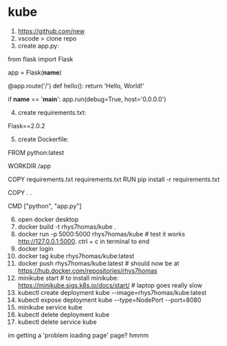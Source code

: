 # kube

1. https://github.com/new
2. vscode > clone repo
3. create app.py:

from flask import Flask

app = Flask(__name__)

@app.route('/')
def hello():
    return 'Hello, World!'

if __name__ == '__main__':
    app.run(debug=True, host='0.0.0.0')

4. create requirements.txt:

Flask==2.0.2

5. create Dockerfile:

FROM python:latest

WORKDIR /app

COPY requirements.txt requirements.txt
RUN pip install -r requirements.txt

COPY . .

CMD ["python", "app.py"]

6. open docker desktop
7. docker build -t rhys7homas/kube .
8. docker run -p 5000:5000 rhys7homas/kube    # test it works http://127.0.0.1:5000. ctrl + c in terminal to end
10. docker login
11. docker tag kube rhys7homas/kube:latest
12. docker push rhys7homas/kube:latest      # should now be at https://hub.docker.com/repositories/rhys7homas
13. minikube start  # to install minikube: https://minikube.sigs.k8s.io/docs/start/ # laptop goes really slow
14. kubectl create deployment kube --image=rhys7homas/kube:latest
15. kubectl expose deployment kube --type=NodePort --port=8080
16. minikube service kube
17. kubectl delete deployment kube
18. kubectl delete service kube

im getting a 'problem loading page' page? hmmm
